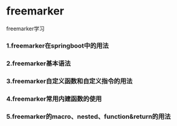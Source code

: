 # freemarker
freemarker学习

### 1.freemarker在springboot中的用法
### 2.freemarker基本语法
### 3.freemarker自定义函数和自定义指令的用法
### 4.freemarker常用内建函数的使用
### 5.freemarker的macro、nested、function&return的用法
